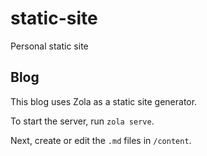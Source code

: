 # static-site
Personal static site

## Blog 
This blog uses Zola as a static site generator. 

To start the server, run `zola serve`.

Next, create or edit the `.md` files in `/content`. 
